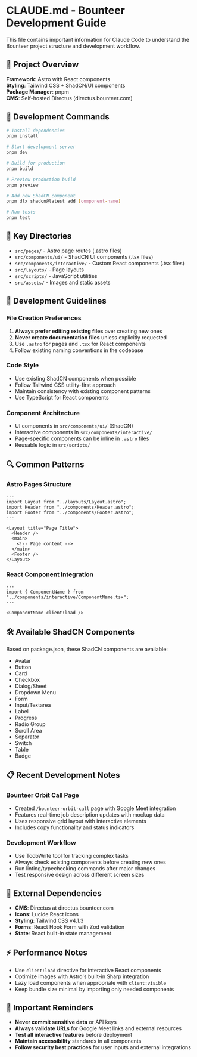# CLAUDE.md - Bounteer Development Guide

This file contains important information for Claude Code to understand the Bounteer project structure and development workflow.

## 📁 Project Overview

**Framework**: Astro with React components  
**Styling**: Tailwind CSS + ShadCN/UI components  
**Package Manager**: pnpm  
**CMS**: Self-hosted Directus (directus.bounteer.com)

## 🔧 Development Commands

```bash
# Install dependencies
pnpm install

# Start development server
pnpm dev

# Build for production  
pnpm build

# Preview production build
pnpm preview

# Add new ShadCN component
pnpm dlx shadcn@latest add [component-name]

# Run tests
pnpm test
```

## 📂 Key Directories

- `src/pages/` - Astro page routes (.astro files)
- `src/components/ui/` - ShadCN UI components (.tsx files)
- `src/components/interactive/` - Custom React components (.tsx files)
- `src/layouts/` - Page layouts
- `src/scripts/` - JavaScript utilities
- `src/assets/` - Images and static assets

## 🎯 Development Guidelines

### File Creation Preferences
1. **Always prefer editing existing files** over creating new ones
2. **Never create documentation files** unless explicitly requested
3. Use `.astro` for pages and `.tsx` for React components
4. Follow existing naming conventions in the codebase

### Code Style
- Use existing ShadCN components when possible
- Follow Tailwind CSS utility-first approach
- Maintain consistency with existing component patterns
- Use TypeScript for React components

### Component Architecture
- UI components in `src/components/ui/` (ShadCN)
- Interactive components in `src/components/interactive/`
- Page-specific components can be inline in `.astro` files
- Reusable logic in `src/scripts/`

## 🔍 Common Patterns

### Astro Pages Structure
```astro
---
import Layout from "../layouts/Layout.astro";
import Header from "../components/Header.astro";
import Footer from "../components/Footer.astro";
---

<Layout title="Page Title">
  <Header />
  <main>
    <!-- Page content -->
  </main>
  <Footer />
</Layout>
```

### React Component Integration
```astro
---
import { ComponentName } from "../components/interactive/ComponentName.tsx";
---

<ComponentName client:load />
```

## 🛠️ Available ShadCN Components

Based on package.json, these ShadCN components are available:
- Avatar
- Button  
- Card
- Checkbox
- Dialog/Sheet
- Dropdown Menu
- Form
- Input/Textarea
- Label
- Progress
- Radio Group
- Scroll Area
- Separator
- Switch
- Table
- Badge

## 📋 Recent Development Notes

### Bounteer Orbit Call Page
- Created `/bounteer-orbit-call` page with Google Meet integration
- Features real-time job description updates with mockup data
- Uses responsive grid layout with interactive elements
- Includes copy functionality and status indicators

### Development Workflow
- Use TodoWrite tool for tracking complex tasks
- Always check existing components before creating new ones
- Run linting/typechecking commands after major changes
- Test responsive design across different screen sizes

## 🔗 External Dependencies

- **CMS**: Directus at directus.bounteer.com
- **Icons**: Lucide React icons
- **Styling**: Tailwind CSS v4.1.3
- **Forms**: React Hook Form with Zod validation
- **State**: React built-in state management

## ⚡ Performance Notes

- Use `client:load` directive for interactive React components
- Optimize images with Astro's built-in Sharp integration
- Lazy load components when appropriate with `client:visible`
- Keep bundle size minimal by importing only needed components

## 🚨 Important Reminders

- **Never commit sensitive data** or API keys
- **Always validate URLs** for Google Meet links and external resources  
- **Test all interactive features** before deployment
- **Maintain accessibility** standards in all components
- **Follow security best practices** for user inputs and external integrations